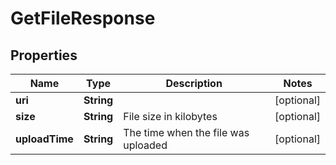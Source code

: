 

# GetFileResponse


## Properties

Name | Type | Description | Notes
------------ | ------------- | ------------- | -------------
**uri** | **String** |  |  [optional]
**size** | **String** | File size in kilobytes |  [optional]
**uploadTime** | **String** | The time when the file was uploaded |  [optional]



